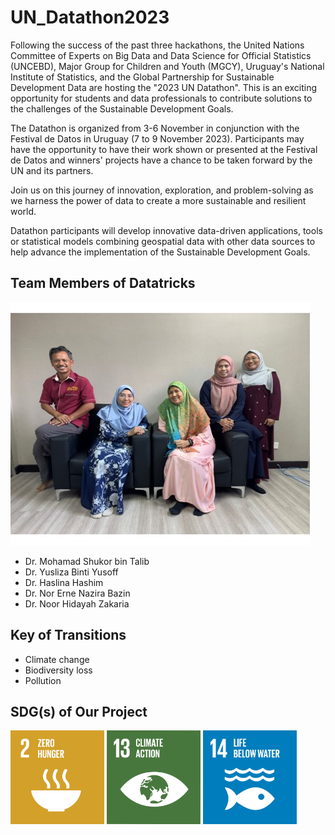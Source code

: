 # UN_Datathon2023

Following the success of the past three hackathons, the United Nations Committee of Experts on Big Data and Data Science for Official Statistics (UNCEBD), Major Group for Children and Youth (MGCY), Uruguay's National Institute of Statistics, and the Global Partnership for Sustainable Development Data are hosting the "2023 UN Datathon". This is an exciting opportunity for students and data professionals to contribute solutions to the challenges of the Sustainable Development Goals.

The Datathon is organized from 3-6 November in conjunction with the Festival de Datos in Uruguay (7 to 9 November 2023). Participants may have the opportunity to have their work shown or presented at the Festival de Datos and winners' projects have a chance to be taken forward by the UN and its partners.

Join us on this journey of innovation, exploration, and problem-solving as we harness the power of data to create a more sustainable and resilient world.

Datathon participants will develop innovative data-driven applications, tools or statistical models combining geospatial data with other data sources to help advance the implementation of the Sustainable Development Goals.

## Team Members of Datatricks
![](images/team_photo.jpg)

- Dr. Mohamad Shukor bin Talib 
- Dr. Yusliza Binti Yusoff
- Dr. Haslina Hashim
- Dr. Nor Erne Nazira Bazin 
- Dr. Noor Hidayah Zakaria

## Key of Transitions
- Climate change
- Biodiversity loss
- Pollution

## SDG(s) of Our Project
<img src="images/sdg2.png" width="150"> <img src="images/sdg13.png" width="150"> <img src="images/sdg14.png" width="150">
